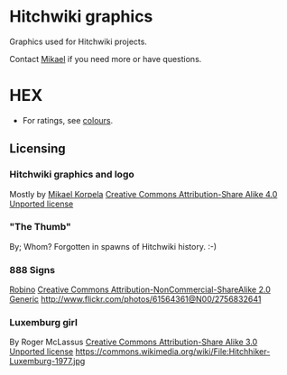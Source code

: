 # Hitchwiki graphics
Graphics used for Hitchwiki projects.

Contact [Mikael](http://www.mikaelkorpela.fi/) if you need more or have questions.

# HEX
* For ratings, see [colours](https://github.com/Hitchwiki/hitchwiki/wiki/API#colors).

## Licensing

### Hitchwiki graphics and logo
Mostly by [Mikael Korpela](http://www.mikaelkorpela.fi/)
[Creative Commons Attribution-Share Alike 4.0 Unported license](https://creativecommons.org/licenses/by-sa/4.0/)

### "The Thumb"
By; Whom? Forgotten in spawns of Hitchwiki history. :-)

### 888 Signs
 [Robino](https://www.flickr.com/photos/robino/)
[Creative Commons Attribution-NonCommercial-ShareAlike 2.0 Generic](https://creativecommons.org/licenses/by-nc-sa/2.0/)
http://www.flickr.com/photos/61564361@N00/2756832641

### Luxemburg girl
By Roger McLassus
[Creative Commons Attribution-Share Alike 3.0 Unported license](https://creativecommons.org/licenses/by-sa/3.0/)
https://commons.wikimedia.org/wiki/File:Hitchhiker-Luxemburg-1977.jpg

